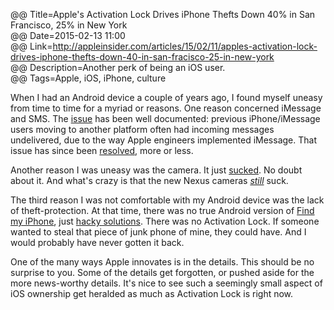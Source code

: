 @@ Title=Apple's Activation Lock Drives iPhone Thefts Down 40% in San Francisco, 25% in New York  
@@ Date=2015-02-13 11:00  
@@ Link=http://appleinsider.com/articles/15/02/11/apples-activation-lock-drives-iphone-thefts-down-40-in-san-fracisco-25-in-new-york  
@@ Description=Another perk of being an iOS user.  
@@ Tags=Apple, iOS, iPhone, culture  

When I had an Android device a couple of years ago, I found myself uneasy from time to time for a myriad or reasons. One reason concerned iMessage and SMS. The [issue][imore] has been well documented: previous iPhone/iMessage users moving to another platform often had incoming messages undelivered, due to the way Apple engineers implemented iMessage. That issue has since been [resolved][technobuffalo], more or less.

Another reason I was uneasy was the camera. It just [sucked][gottabemobile]. No doubt about it. And what's crazy is that the new Nexus cameras *[still][gizmodo]* suck. 

The third reason I was not comfortable with my Android device was the lack of theft-protection. At that time, there was no true Android version of [Find my iPhone][apple], just [hacky solutions][pcmag]. There was no Activation Lock. If someone wanted to steal that piece of junk phone of mine, they could have. And I would probably have never gotten it back.

One of the many ways Apple innovates is in the details. This should be no surprise to you. Some of the details get forgotten, or pushed aside for the more news-worthy details. It's nice to see such a seemingly small aspect of iOS ownership get heralded as much as Activation Lock is right now.

[apple]: https://itunes.apple.com/us/app/find-my-iphone/id376101648?at=1l3vx9s
[gizmodo]: http://gizmodo.com/nexus-5-camera-with-android-4-4-1-test-shots-a-speed-f-1481073002
[gottabemobile]: http://www.gottabemobile.com/2012/12/04/nexus-4-vs-iphone-5-camera-shootout/
[imore]: http://www.imore.com/imessage-bug-time-easy-fix
[pcmag]: http://www.pcmag.com/article2/0,2817,2422674,00.asp
[technobuffalo]: http://www.technobuffalo.com/2014/05/22/imessage-to-android-problem-fix-software-apple/